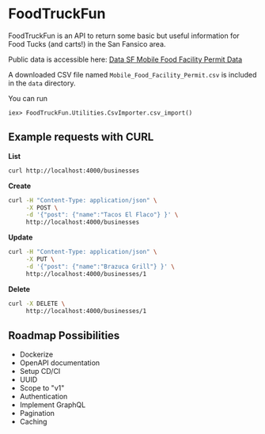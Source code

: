 # FoodTruckFun

FoodTruckFun is an API to return some basic but useful information for Food Tucks (and carts!)
in the San Fansico area.

Public data is accessible here:
[Data SF Mobile Food Facility Permit Data](https://data.sfgov.org/Economy-and-Community/Mobile-Food-Facility-Permit/rqzj-sfat/data)

A downloaded CSV file named `Mobile_Food_Facility_Permit.csv` is included in the `data` directory.

You can run 
```
iex> FoodTruckFun.Utilities.CsvImporter.csv_import() 
```

## Example requests with CURL

**List**
```bash
curl http://localhost:4000/businesses
```

**Create**
```bash
curl -H "Content-Type: application/json" \
     -X POST \
     -d '{"post": {"name":"Tacos El Flaco"} }' \
     http://localhost:4000/businesses
```

**Update**
```bash
curl -H "Content-Type: application/json" \
     -X PUT \
     -d '{"post": {"name":"Brazuca Grill"} }' \
     http://localhost:4000/businesses/1
```

**Delete**
```bash
curl -X DELETE \
     http://localhost:4000/businesses/1
```

## Roadmap Possibilities

* Dockerize
* OpenAPI documentation
* Setup CD/CI
* UUID
* Scope to "v1"
* Authentication
* Implement GraphQL
* Pagination
* Caching